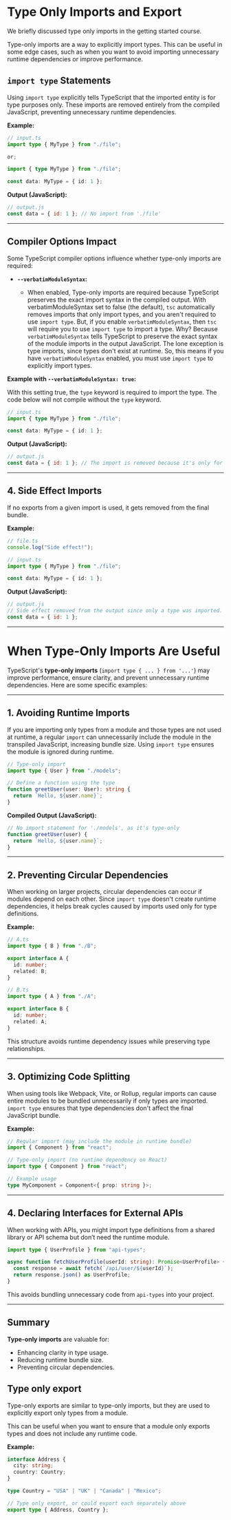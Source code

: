 # Type Only Imports and Export

We briefly discussed type only imports in the getting started course.

Type-only imports are a way to explicitly import types. This can be useful in some edge cases, such as when you want to avoid importing unnecessary runtime dependencies or improve performance.

## `import type` Statements

Using `import type` explicitly tells TypeScript that the imported entity is for type purposes only. These imports are removed entirely from the compiled JavaScript, preventing unnecessary runtime dependencies.

**Example:**

```typescript
// input.ts
import type { MyType } from "./file";

or;

import { type MyType } from "./file";

const data: MyType = { id: 1 };
```

**Output (JavaScript):**

```javascript
// output.js
const data = { id: 1 }; // No import from './file'
```

---

## Compiler Options Impact

Some TypeScript compiler options influence whether type-only imports are required:

- **`--verbatimModuleSyntax`:**

  - When enabled, Type-only imports are required because TypeScript preserves the exact import syntax in the compiled output. With verbatimModuleSyntax set to false (the default), `tsc` automatically removes imports that only import types, and you aren't required to use `import type`. But, if you enable `verbatimModuleSyntax`, then `tsc` will require you to use `import type` to import a type. Why? Because `verbatimModuleSyntax` tells TypeScript to preserve the exact syntax of the module imports in the output JavaScript. The lone exception is type imports, since types don't exist at runtime. So, this means if you have `verbatimModuleSyntax` enabled, you must use `import type` to explicitly import types.

**Example with `--verbatimModuleSyntax: true`:**

With this setting true, the `type` keyword is required to import the type. The code below will not compile without the `type` keyword.

```typescript
// input.ts
import { type MyType } from "./file";

const data: MyType = { id: 1 };
```

**Output (JavaScript):**

```javascript
// output.js
const data = { id: 1 }; // The import is removed because it's only for a type.
```

---

## 4. Side Effect Imports

If no exports from a given import is used, it gets removed from the final bundle.

**Example:**

```typescript
// file.ts
console.log("Side effect!");

// input.ts
import type { MyType } from "./file";

const data: MyType = { id: 1 };
```

**Output (JavaScript):**

```javascript
// output.js
// Side effect removed from the output since only a type was imported.
const data = { id: 1 };
```

---

# When Type-Only Imports Are Useful

TypeScript's **type-only imports** (`import type { ... } from '...'`) may improve performance, ensure clarity, and prevent unnecessary runtime dependencies. Here are some specific examples:

---

## 1. Avoiding Runtime Imports

If you are importing only types from a module and those types are not used at runtime, a regular `import` can unnecessarily include the module in the transpiled JavaScript, increasing bundle size. Using `import type` ensures the module is ignored during runtime.

```typescript
// Type-only import
import type { User } from "./models";

// Define a function using the type
function greetUser(user: User): string {
  return `Hello, ${user.name}`;
}
```

**Compiled Output (JavaScript):**

```javascript
// No import statement for './models', as it's type-only
function greetUser(user) {
  return `Hello, ${user.name}`;
}
```

---

## 2. Preventing Circular Dependencies

When working on larger projects, circular dependencies can occur if modules depend on each other. Since `import type` doesn't create runtime dependencies, it helps break cycles caused by imports used only for type definitions.

**Example:**

```typescript
// A.ts
import type { B } from "./B";

export interface A {
  id: number;
  related: B;
}

// B.ts
import type { A } from "./A";

export interface B {
  id: number;
  related: A;
}
```

This structure avoids runtime dependency issues while preserving type relationships.

---

## 3. Optimizing Code Splitting

When using tools like Webpack, Vite, or Rollup, regular imports can cause entire modules to be bundled unnecessarily if only types are imported. `import type` ensures that type dependencies don't affect the final JavaScript bundle.

**Example:**

```typescript
// Regular import (may include the module in runtime bundle)
import { Component } from "react";

// Type-only import (no runtime dependency on React)
import type { Component } from "react";

// Example usage
type MyComponent = Component<{ prop: string }>;
```

---

## 4. Declaring Interfaces for External APIs

When working with APIs, you might import type definitions from a shared library or API schema but don’t need the runtime module.

```typescript
import type { UserProfile } from "api-types";

async function fetchUserProfile(userId: string): Promise<UserProfile> {
  const response = await fetch(`/api/user/${userId}`);
  return response.json() as UserProfile;
}
```

This avoids bundling unnecessary code from `api-types` into your project.

---

## Summary

**Type-only imports** are valuable for:

- Enhancing clarity in type usage.
- Reducing runtime bundle size.
- Preventing circular dependencies.

## Type only export

Type-only exports are similar to type-only imports, but they are used to explicitly export only types from a module.

This can be useful when you want to ensure that a module only exports types and does not include any runtime code.

**Example:**

```ts
interface Address {
  city: string;
  country: Country;
}

type Country = "USA" | "UK" | "Canada" | "Mexico";

// Type only export, or could export each separately above
export type { Address, Country };
```
